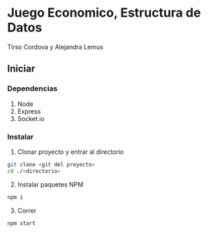 # Juego Economico, Estructura de Datos
Tirso Cordova y Alejandra Lemus

## Iniciar
### Dependencias
1. Node
2. Express
3. Socket.io

### Instalar
1. Clonar proyecto y entrar al directorio
```bash
git clone <git del proyecto>
cd ./<directorio>
```
2. Instalar paquetes NPM
```bash
npm i
```
3. Correr
```bash
npm start

